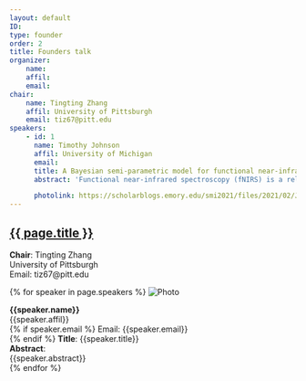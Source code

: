 ```yaml
---
layout: default
ID: 
type: founder
order: 2
title: Founders talk
organizer:
    name: 
    affil: 
    email: 
chair:
    name: Tingting Zhang
    affil: University of Pittsburgh
    email: tiz67@pitt.edu
speakers:
    - id: 1
      name: Timothy Johnson
      affil: University of Michigan
      email: 
      title: A Bayesian semi-parametric model for functional near-infrared spectroscopy data
      abstract: 'Functional near-infrared spectroscopy (fNIRS) is a relatively new neuroimaging technique. It is a low cost, portable, and non-invasive method to monitor brain activity. Similar to fMRI, it measures changes in the level of blood oxygen in the brain. Its time resolution is much finer than fMRI, however its spatial resolution is much courser—similar to EEG or MEG. fNIRS is finding widespread use on young children whom cannot remain still in the MRI magnet and it can be used in situations where fMRI is contraindicated—such as with patients whom have cochlear implants. In this talk, I propose a fully Bayesian semi-parametric model to analyze fNIRS data. The hemodynamic response function is modeled with the canonical HRF. The model error and the auto-regressive process vary with time and are modeled in the dynamic linear model framework. The low frequency drift is modeled non-parameterically with a variable B-spline model (both locations and number of knots are allowed to vary). Although motion is not as big an issue as in fMRI, it can still cause huge inferential bias and poor statistical properties if not handled appropriately. The variable B-spline model not only models the low frequency drift, but will regress out motion artifacts as well. Most methods require motion to be removed prior to any statistical analysis except one, which I refer to as the AR-IRLS model. Via simulation studies, I show that this Bayesian model easily handles motion artifacts and results in better statistical properties than the AR-IRLS model. I then show its performance on real data.'

      photolink: https://scholarblogs.emory.edu/smi2021/files/2021/02/JohnsonTim-e1614022250691-300x300.jpg   
---
```




  <h2 style="color: #120659;">
    <a href="{{ page.url | prepend: site.relative_url }}">
      {{ page.title }}
    </a>
  </h2>
  
  <p>
  <b>Chair</b>: Tingting Zhang<br/> 
  University of Pittsburgh <br/> 
  Email: tiz67@pitt.edu<br/> 
  </p>

  {% for speaker in page.speakers %}
  ![Photo]({{speaker.photolink}})
  <p> 
  <b>{{speaker.name}}</b><br/>
    {{speaker.affil}} <br/> 
  {% if speaker.email %}
  Email: {{speaker.email}} <br/> 
  {% endif %}
  <b>Title</b>: {{speaker.title}} <br/>
  <b>Abstract</b>:<br/> {{speaker.abstract}} <br/>
  {% endfor %}

